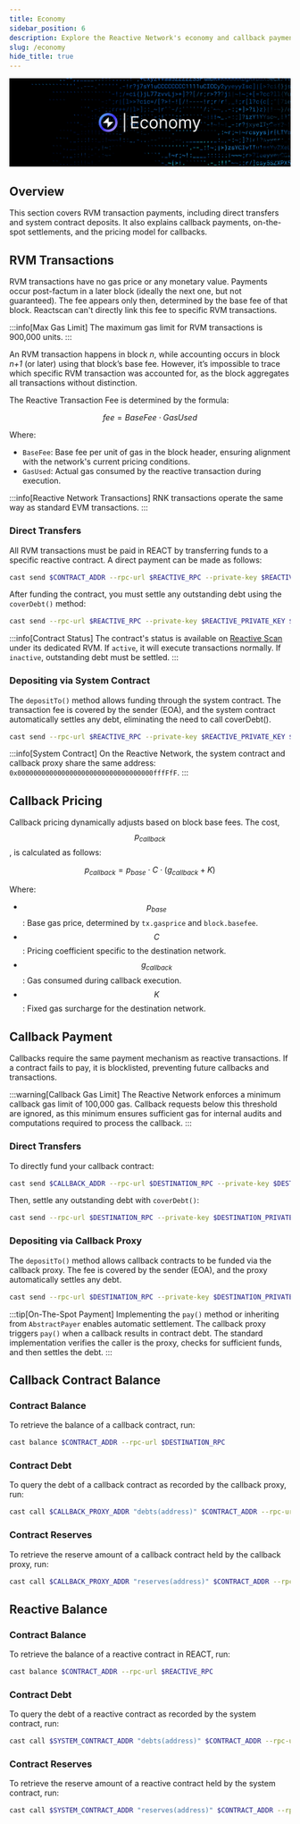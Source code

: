 ```yaml
---
title: Economy
sidebar_position: 6
description: Explore the Reactive Network's economy and callback payment mechanisms.
slug: /economy
hide_title: true
---
```


![Economy](./img/economy.jpg)

## Overview

This section covers RVM transaction payments, including direct transfers and system contract deposits. It also explains callback payments, on-the-spot settlements, and the pricing model for callbacks.

## RVM Transactions

RVM transactions have no gas price or any monetary value. Payments occur post-factum in a later block (ideally the next one, but not guaranteed). The fee appears only then, determined by the base fee of that block. Reactscan can't directly link this fee to specific RVM transactions.

:::info[Max Gas Limit]
The maximum gas limit for RVM transactions is 900,000 units.
:::

An RVM transaction happens in block *n*, while accounting occurs in block *n+1* (or later) using that block’s base fee. However, it’s impossible to trace which specific RVM transaction was accounted for, as the block aggregates all transactions without distinction.

The Reactive Transaction Fee is determined by the formula:

$$
fee = BaseFee ⋅ GasUsed
$$

Where:

- `BaseFee`: Base fee per unit of gas in the block header, ensuring alignment with the network's current pricing conditions.
- `GasUsed`: Actual gas consumed by the reactive transaction during execution.

:::info[Reactive Network Transactions]
RNK transactions operate the same way as standard EVM transactions.
:::

### Direct Transfers

All RVM transactions must be paid in REACT by transferring funds to a specific reactive contract. A direct payment can be made as follows:

```bash
cast send $CONTRACT_ADDR --rpc-url $REACTIVE_RPC --private-key $REACTIVE_PRIVATE_KEY --value 0.1ether
```

After funding the contract, you must settle any outstanding debt using the `coverDebt()` method:

```bash
cast send --rpc-url $REACTIVE_RPC --private-key $REACTIVE_PRIVATE_KEY $CONTRACT_ADDR "coverDebt()"
```

:::info[Contract Status]
The contract's status is available on [Reactive Scan](https://reactscan.net/) under its dedicated RVM. If `active`, it will execute transactions normally. If `inactive`, outstanding debt must be settled.
:::

### Depositing via System Contract

The `depositTo()` method allows funding through the system contract. The transaction fee is covered by the sender (EOA), and the system contract automatically settles any debt, eliminating the need to call coverDebt().

```bash
cast send --rpc-url $REACTIVE_RPC --private-key $REACTIVE_PRIVATE_KEY $SYSTEM_CONTRACT_ADDR "depositTo(address)" $CONTRACT_ADDR --value 0.1ether
```

:::info[System Contract]
On the Reactive Network, the system contract and callback proxy share the same address: `0x0000000000000000000000000000000000fffFfF`.
:::

## Callback Pricing

Callback pricing dynamically adjusts based on block base fees. The cost, $$p_{callback}$$, is calculated as follows:

$$
p_{callback} = p_{base} ⋅ C ⋅ (g_{callback} + K)
$$

Where:

- $$p_{base}$$: Base gas price, determined by `tx.gasprice` and `block.basefee`.
- $$C$$: Pricing coefficient specific to the destination network.
- $$g_{callback}$$: Gas consumed during callback execution.
- $$K$$: Fixed gas surcharge for the destination network.

## Callback Payment

Callbacks require the same payment mechanism as reactive transactions. If a contract fails to pay, it is blocklisted, preventing future callbacks and transactions.

:::warning[Callback Gas Limit]
The Reactive Network enforces a minimum callback gas limit of 100,000 gas. Callback requests below this threshold are ignored, as this minimum ensures sufficient gas for internal audits and computations required to process the callback.
:::

### Direct Transfers

To directly fund your callback contract:

```bash
cast send $CALLBACK_ADDR --rpc-url $DESTINATION_RPC --private-key $DESTINATION_PRIVATE_KEY --value 0.1ether
```

Then, settle any outstanding debt with `coverDebt()`:

```bash
cast send --rpc-url $DESTINATION_RPC --private-key $DESTINATION_PRIVATE_KEY $CALLBACK_ADDR "coverDebt()"
```

### Depositing via Callback Proxy

The `depositTo()` method allows callback contracts to be funded via the callback proxy. The fee is covered by the sender (EOA), and the proxy automatically settles any debt.

```bash
cast send --rpc-url $DESTINATION_RPC --private-key $DESTINATION_PRIVATE_KEY $CALLBACK_PROXY_ADDR "depositTo(address)" $CALLBACK_ADDR --value 0.1ether
```

:::tip[On-The-Spot Payment]
Implementing the `pay()` method or inheriting from `AbstractPayer` enables automatic settlement. The callback proxy triggers `pay()` when a callback results in contract debt. The standard implementation verifies the caller is the proxy, checks for sufficient funds, and then settles the debt.
:::

## Callback Contract Balance

### Contract Balance

To retrieve the balance of a callback contract, run:

```bash
cast balance $CONTRACT_ADDR --rpc-url $DESTINATION_RPC
```

### Contract Debt

To query the debt of a callback contract as recorded by the callback proxy, run:

```bash
cast call $CALLBACK_PROXY_ADDR "debts(address)" $CONTRACT_ADDR --rpc-url $DESTINATION_RPC | cast to-dec
```

### Contract Reserves

To retrieve the reserve amount of a callback contract held by the callback proxy, run:

```bash
cast call $CALLBACK_PROXY_ADDR "reserves(address)" $CONTRACT_ADDR --rpc-url $DESTINATION_RPC | cast to-dec
```

## Reactive Balance

### Contract Balance

To retrieve the balance of a reactive contract in REACT, run:

```bash
cast balance $CONTRACT_ADDR --rpc-url $REACTIVE_RPC
```

### Contract Debt

To query the debt of a reactive contract as recorded by the system contract, run:

```bash
cast call $SYSTEM_CONTRACT_ADDR "debts(address)" $CONTRACT_ADDR --rpc-url $REACTIVE_RPC | cast to-dec
```

### Contract Reserves

To retrieve the reserve amount of a reactive contract held by the system contract, run:

```bash
cast call $SYSTEM_CONTRACT_ADDR "reserves(address)" $CONTRACT_ADDR --rpc-url $REACTIVE_RPC | cast to-dec
```